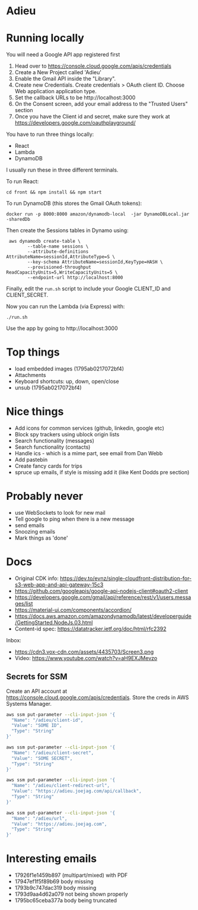 # Adieu

# Running locally

You will need a Google API app registered first

1. Head over to https://console.cloud.google.com/apis/credentials
2. Create a New Project called 'Adieu'
3. Enable the Gmail API inside the "Library".
4. Create new Credentials. Create credentials > OAuth client ID. Choose Web application application type.
5. Set the callback URLs to be http://localhost:3000
6. On the Consent screen, add your email address to the "Trusted Users" section
7. Once you have the Client id and secret, make sure they work at https://developers.google.com/oauthplayground/

You have to run three things locally:

- React
- Lambda
- DynamoDB

I usually run these in three different terminals.

To run React:

```
cd front && npm install && npm start
```

To run DynamoDB (this stores the Gmail OAuth tokens):

```
docker run -p 8000:8000 amazon/dynamodb-local  -jar DynamoDBLocal.jar -sharedDb

```

Then create the Sessions tables in Dynamo using:

```
 aws dynamodb create-table \
        --table-name sessions \
        --attribute-definitions AttributeName=sessionId,AttributeType=S \
        --key-schema AttributeName=sessionId,KeyType=HASH \
        --provisioned-throughput ReadCapacityUnits=5,WriteCapacityUnits=5 \
        --endpoint-url http://localhost:8000
```

Finally, edit the `run.sh` script to include your Google CLIENT_ID and CLIENT_SECRET.

Now you can run the Lambda (via Express) with:

```
./run.sh
```

Use the app by going to http://localhost:3000


# Top things

- load embedded images (1795ab0217072bf4)
- Attachments
- Keyboard shortcuts: up, down, open/close
- unsub (1795ab0217072bf4)

# Nice things

- Add icons for common services (github, linkedin, google etc)
- Block spy trackers using ublock origin lists
- Search functionality (messages)
- Search functionality (contacts)
- Handle ics - which is a mime part, see email from Dan Webb
- Add pastebin
- Create fancy cards for trips
- spruce up emails, if style is missing add it (like Kent Dodds pre section)

# Probably never

- use WebSockets to look for new mail
- Tell google to ping when there is a new message
- send emails
- Snoozing emails
- Mark things as 'done'

# Docs

- Original CDK info: https://dev.to/evnz/single-cloudfront-distribution-for-s3-web-app-and-api-gateway-15c3
- https://github.com/googleapis/google-api-nodejs-client#oauth2-client
- https://developers.google.com/gmail/api/reference/rest/v1/users.messages/list
- https://material-ui.com/components/accordion/
- https://docs.aws.amazon.com/amazondynamodb/latest/developerguide/GettingStarted.NodeJs.03.html
- Content-id spec: https://datatracker.ietf.org/doc/html/rfc2392

Inbox:

- https://cdn3.vox-cdn.com/assets/4435703/Screen3.png
- Video: https://www.youtube.com/watch?v=aH9EXJMevzo

## Secrets for SSM

Create an API account at https://console.cloud.google.com/apis/credentials. Store the creds in AWS Systems Manager.

```bash
aws ssm put-parameter --cli-input-json '{
  "Name": "/adieu/client-id",
  "Value": "SOME ID",
  "Type": "String"
}'

aws ssm put-parameter --cli-input-json '{
  "Name": "/adieu/client-secret",
  "Value": "SOME SECRET",
  "Type": "String"
}'

aws ssm put-parameter --cli-input-json '{
  "Name": "/adieu/client-redirect-url",
  "Value": "https://adieu.joejag.com/api/callback",
  "Type": "String"
}'

aws ssm put-parameter --cli-input-json '{
  "Name": "/adieu/url",
  "Value": "https://adieu.joejag.com",
  "Type": "String"
}'
```

# Interesting emails

- 17926f1e1459b897 (multipart/mixed) with PDF
- 17947ef1f5f89b69 body missing
- 1793b9c747dac319 body missing
- 1793d9aa4d62a079 not being shown properly
- 1795bc65ceba377a body being truncated
